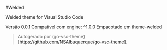 #Welded

Welded theme for Visual Studio Code

Versão 0.0.1
Compatível com engine: ^1.0.0
Empacotado em theme-welded

> Autogerado por (go-vsc-theme)[https://github.com/NSAlbuquerque/go-vsc-theme].